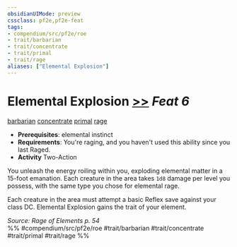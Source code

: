 ```yaml
---
obsidianUIMode: preview
cssclass: pf2e,pf2e-feat
tags:
- compendium/src/pf2e/roe
- trait/barbarian
- trait/concentrate
- trait/primal
- trait/rage
aliases: ["Elemental Explosion"]
---
```

# Elemental Explosion  [>>](chapter-9-playing-the-game.md#Actions "Two-Action") *Feat 6*  
[barbarian](Reference/Rules/Traits/barbarian.md "Barbarian Class Trait")  [concentrate](concentrate.md "Concentrate Action & Ability Trait")  [primal](primal.md "Primal Tradition Trait")  [rage](Reference/Rules/Traits/rage.md "Rage Combat Trait")  

- **Prerequisites**: elemental instinct
- **Requirements**: You're raging, and you haven't used this ability since you last Raged.
- **Activity** Two-Action

You unleash the energy roiling within you, exploding elemental matter in a 15-foot emanation. Each creature in the area takes `1d8` damage per level you possess, with the same type you chose for elemental rage.

Each creature in the area must attempt a basic Reflex save against your class DC. Elemental Explosion gains the trait of your element.

*Source: Rage of Elements p. 54*  
%% #compendium/src/pf2e/roe #trait/barbarian #trait/concentrate #trait/primal #trait/rage %%